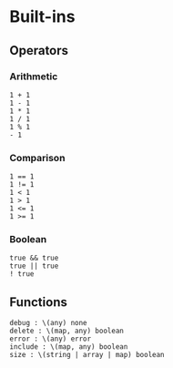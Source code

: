 # Built-ins

## Operators

### Arithmetic

```
1 + 1
1 - 1
1 * 1
1 / 1
1 % 1
- 1
```

### Comparison

```
1 == 1
1 != 1
1 < 1
1 > 1
1 <= 1
1 >= 1
```

### Boolean

```
true && true
true || true
! true
```

## Functions

```
debug : \(any) none
delete : \(map, any) boolean
error : \(any) error
include : \(map, any) boolean
size : \(string | array | map) boolean
```
